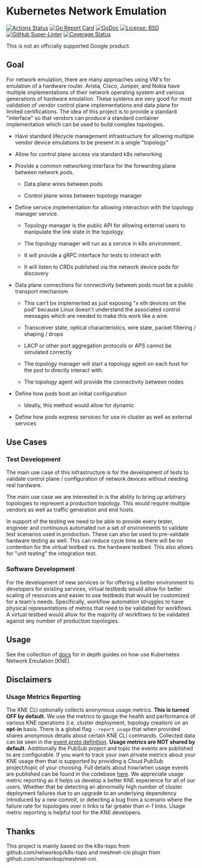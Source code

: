 # Kubernetes Network Emulation

[![Actions Status](https://github.com/openconfig/kne/workflows/Go/badge.svg)](https://github.com/openconfig/kne/actions)
[![Go Report Card](https://goreportcard.com/badge/github.com/openconfig/kne)](https://goreportcard.com/report/github.com/openconfig/kne)
[![GoDoc](https://godoc.org/istio.io/istio?status.svg)](https://pkg.go.dev/github.com/openconfig/kne)
[![License: BSD](https://img.shields.io/badge/license-Apache%202-blue)](https://opensource.org/licenses/Apache-2.0)
[![GitHub Super-Linter](https://github.com/openconfig/kne/workflows/Lint%20Code%20Base/badge.svg)](https://github.com/marketplace/actions/super-linter)
[![Coverage Status](https://coveralls.io/repos/github/openconfig/kne/badge.svg?branch=main)](https://coveralls.io/github/openconfig/kne?branch=main)

This is not an officially supported Google product.

## Goal

For network emulation, there are many approaches using VM's for emulation of a
hardware router. Arista, Cisco, Juniper, and Nokia have multiple implementations
of their network operating system and various generations of hardware emulation.
These systems are very good for most validation of vendor control plane
implementations and data plane for limited certifications. The idea of this
project is to provide a standard "interface" so that vendors can produce a
standard container implementation which can be used to build complex topologies.

* Have standard lifecycle management infrastructure for allowing multiple vendor
  device emulations to be present in a single "topology"

* Allow for control plane access via standard k8s networking

* Provide a common networking interface for the forwarding plane between network
    pods.

  * Data plane wires between pods

  * Control plane wires between topology manager

* Define service implementation for allowing interaction with the topology
    manager service.

  * Topology manager is the public API for allowing external users to manipulate
        the link state in the topology.

  * The topology manager will run as a service in k8s environment.

  * It will provide a gRPC interface for tests to interact with

  * It will listen to CRDs published via the network device pods for discovery

* Data plane connections for connectivity between pods must be a public
    transport mechanism

  * This can't be implemented as just exposing "x eth devices on the pod"
        because Linux doesn't understand the  associated control messages which are
        needed to make this work like a wire.

  * Transceiver state, optical characteristics, wire state, packet filtering /
        shaping / drops

  * LACP or other port aggregation protocols or APS cannot be simulated
        correctly

  * The topology manager will start a topology agent on each host for the pod to
        directly interact with.

  * The topology agent will provide the connectivity between nodes

* Define how pods boot an initial configuration

  * Ideally, this method would allow for dynamic

* Define how pods express services for use in-cluster as well as external
    services

## Use Cases

### Test Development

The main use case of this infrastructure is for the development of tests to
validate control plane / configuration of network devices without needing real
hardware.

The main use case we are interested in is the ability to bring up arbitrary
topologies to represent a production topology. This would require multiple
vendors as well as traffic generation and end hosts.

In support of the testing we need to be able to provide every tester, engineer
and continuous automated run a set of environments to validate test scenarios
used in production. These can also be used to pre-validate hardware testing as
well. This can reduce cycle time as there will be no contention for the virtual
testbed vs. the hardware testbed. This also allows for "unit testing" the
integration test.

### Software Development

For the development of new services or for offering a better environment to
developers for existing services, virtual testbeds would allow for better
scaling of resources and easier to use testbeds that would be customized for a
team's needs. Specifically, workflow automation struggles to have physical
representations of metros that need to be validated for workflows. A virtual
testbed would allow for the majority of workflows to be validated against any
number of production topologies.

## Usage

See the collection of [docs](docs/README.md) for in depth guides on how use
Kubernetes Network Emulation (KNE).

## Disclaimers

### Usage Metrics Reporting

The KNE CLI optionally collects anonymous usage metrics. **This is turned OFF
by default.** We use the metrics to gauge the health and performance of various
KNE operations (i.e. cluster deployment, topology creation) on an **opt-in**
basis. There is a global flag `--report_usage` that when provided shares
anonymous details about certain KNE CLI commands. Collected data can be seen in
the [event proto definition](proto/event.proto). **Usage metrics are NOT shared
by default.** Additionally the PubSub project and topic the events are published
to are configurable. If you want to track your own private metrics about your
KNE usage then that is supported by providing a Cloud PubSub project/topic of
your choosing. Full details about how/when usage events are published can be
found in the codebase [here](kne/metrics/metrics.go). We appreciate usage metric
reporting as it helps us develop a better KNE experience for all of our users.
Whether that be detecting an abnormally high number of cluster deployment
failures due to an upgrade to an underlying dependency introduced by a new
commit, or detecting a bug from a scenario where the failure rate for topologies
over *n* links is far greater than *n-1* links. Usage metric reporting is
helpful tool for the KNE developers.

## Thanks

This project is mainly based on the k8s-topo from github.com/networkop/k8s-topo
and meshnet-cni plugin from github.com/networkop/meshnet-cni.
